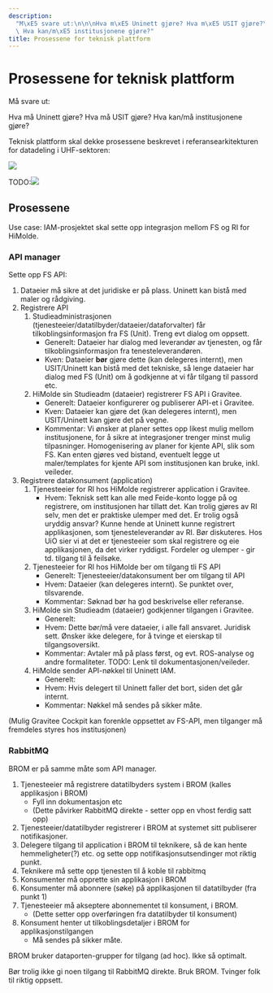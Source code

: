 ```yaml
---
description:
  "M\xE5 svare ut:\n\n\nHva m\xE5 Uninett gjøre? Hva m\xE5 USIT gjøre?\
  \ Hva kan/m\xE5 institusjonene gjøre?"
title: Prosessene for teknisk plattform
---
```


# Prosessene for teknisk plattform

Må svare ut:

Hva må Uninett gjøre? Hva må USIT gjøre? Hva kan/må institusjonene gjøre?

Teknisk plattform skal dekke prosessene beskrevet i referansearkitekturen for datadeling i UHF-sektoren:

![](/datadeling/img/arch-datautveksling.png)

TODO:![](/datadeling/img/todo-prosesser.png)

## Prosessene

Use case: IAM-prosjektet skal sette opp integrasjon mellom FS og RI for HiMolde.

### API manager

Sette opp FS API:

1. Dataeier må sikre at det juridiske er på plass. Uninett kan bistå med maler og rådgiving.
2. Registrere API
   1. Studieadministrasjonen (tjenesteeier/datatilbyder/dataeier/dataforvalter) får tilkoblingsinformasjon fra FS (Unit). Treng evt dialog om oppsett.
      - Generelt: Dataeier har dialog med leverandør av tjenesten, og får tilkoblingsinformasjon fra tenesteleverandøren.
      - Kven: Dataeier **bør** gjøre dette (kan delegeres internt), men USIT/Uninett kan bistå med det tekniske, så lenge dataeier har dialog med FS (Unit) om å godkjenne at vi får tilgang til passord etc.
   2. HiMolde sin Studieadm (dataeier) registrerer FS API i Gravitee.
      - Generelt: Dataeier konfigurerer og publiserer API-et i Gravitee.
      - Kven: Dataeier kan gjøre det (kan delegeres internt), men USIT/Uninett kan gjøre det på vegne.
      - Kommentar: Vi ønsker at planer settes opp likest mulig mellom institusjonene, for å sikre at integrasjoner trenger minst mulig tilpasninger. Homogenisering av planer for kjente API, slik som FS. Kan enten gjøres ved bistand, eventuelt legge ut maler/templates for kjente API som institusjonen kan bruke, inkl. veileder.
3. Registrere datakonsument (application)
   1. Tjenesteeier for RI hos HiMolde registrerer application i Gravitee.
      - Hvem: Teknisk sett kan alle med Feide-konto logge på og registrere, om institusjonen har tillatt det. Kan trolig gjøres av RI selv, men det er praktiske ulemper med det. Er trolig også uryddig ansvar? Kunne hende at Uninett kunne registrert applikasjonen, som tjenesteleverandør av RI. Bør diskuteres. Hos UiO sier vi at det er tjenesteeier som skal registrere og eie applikasjonen, da det virker ryddigst. Fordeler og ulemper - gir td. tilgang til å feilsøke.
   2. Tjenesteeier for RI hos HiMolde ber om tilgang tli FS API
      - Generelt: Tjenesteeier/datakonsument ber om tilgang til API
      - Hvem: Dataeier (kan delegeres internt). Se punktet over, tilsvarende.
      - Kommentar: Søknad bør ha god beskrivelse eller referanse.
   3. HiMolde sin Studieadm (dataeier) godkjenner tilgangen i Gravitee.
      - Generelt:
      - Hvem: Dette bør/må vere dataeier, i alle fall ansvaret. Juridisk sett. Ønsker ikke delegere, for å tvinge et eierskap til tilgangsoversikt.
      - Kommentar: Avtaler må på plass først, og evt. ROS-analyse og andre formaliteter. TODO: Lenk til dokumentasjonen/veileder.
   4. HiMolde sender API-nøkkel til Uninett IAM.
      - Generelt:
      - Hvem: Hvis delegert til Uninett faller det bort, siden det går internt.
      - Kommentar: Nøkkel må sendes på sikker måte.

(Mulig Gravitee Cockpit kan forenkle oppsettet av FS-API, men tilganger må fremdeles styres hos institusjonen)

### RabbitMQ

BROM er på samme måte som API manager.

1. Tjenesteeier må registrere datatilbyders system i BROM (kalles applikasjon i BROM)
   - Fyll inn dokumentasjon etc
   - (Dette påvirker RabbitMQ direkte - setter opp en vhost ferdig satt opp)
2. Tjenesteeier/datatilbyder registrerer i BROM at systemet sitt publiserer notifikasjoner.
3. Delegere tilgang til application i BROM til teknikere, så de kan hente hemmeligheter(?) etc. og sette opp notifikasjonsutsendinger mot riktig punkt.
4. Teknikere må sette opp tjenesten til å koble til rabbitmq
5. Konsumenter må opprette sin applikasjon i BROM
6. Konsumenter må abonnere (søke) på applikasjonen til datatilbyder (fra punkt 1)
7. Tjenesteeier må akseptere abonnementet til konsument, i BROM.
   - (Dette setter opp overføringen fra datatilbyder til konsument)
8. Konsument henter ut tilkoblingsdetaljer i BROM for applikasjonstilgangen
   - Må sendes på sikker måte.

BROM bruker dataporten-grupper for tilgang (ad hoc). Ikke så optimalt.

Bør trolig ikke gi noen tilgang til RabbitMQ direkte. Bruk BROM. Tvinger folk til riktig oppsett.
